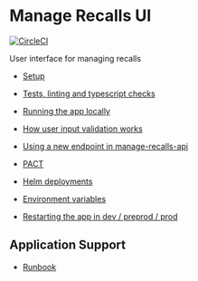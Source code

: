 # Manage Recalls UI

[![CircleCI](https://circleci.com/gh/ministryofjustice/manage-recalls-ui/tree/main.svg?style=svg)](https://circleci.com/gh/ministryofjustice/manage-recalls-ui)

User interface for managing recalls

- [Setup](./docs/setup.md)

- [Tests, linting and typescript checks](./docs/tests.md)
- [Running the app locally](./docs/running-app.md)
- [How user input validation works](./docs/user-input-validation.md)
- [Using a new endpoint in manage-recalls-api](./docs/new-endpoint.md)
- [PACT](./docs/pact.md)

- [Helm deployments](./docs/helm-deploy.md)
- [Environment variables](./docs/env-vars.md)
- [Restarting the app in dev / preprod / prod](./docs/restarting-app.md)

## Application Support

- [Runbook](RUNBOOK.md)
